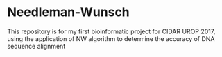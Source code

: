 # Needleman-Wunsch
This repository is for my first bioinformatic project for CIDAR UROP 2017, using the application of NW algorithm to determine the accuracy of DNA sequence alignment
